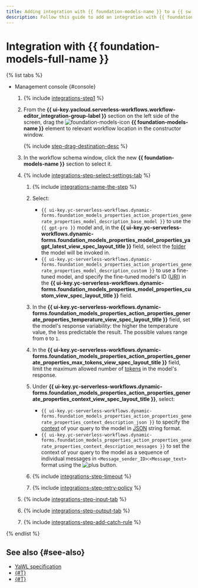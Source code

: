 ```yaml
---
title: Adding integration with {{ foundation-models-name }} to a {{ sw-name }} workflow
description: Follow this guide to add an integration with {{ foundation-models-full-name }} to a {{ sw-full-name }} workflow using the workflow step constructor.
---
```


# Integration with {{ foundation-models-full-name }}

{% list tabs %}

- Management console {#console}

  1. {% include [integrations-step1](../../../../_includes/serverless-integrations/workflows-constructor/integrations-step1.md) %} 
  1. From the **{{ ui-key.yacloud.serverless-workflows.workflow-editor_integration-group-label }}** section on the left side of the screen, drag the ![foundation-models-icon](../../../../_assets/foundation-models-icon.svg) **{{ foundation-models-name }}** element to relevant workflow location in the constructor window.

      {% include [step-drag-destination-desc](../../../../_includes/serverless-integrations/workflows-constructor/step-drag-destination-desc.md) %}
  1. In the workflow schema window, click the new **{{ foundation-models-name }}** section to select it.
  1. {% include [integrations-step-select-settings-tab](../../../../_includes/serverless-integrations/workflows-constructor/integrations-step-select-settings-tab.md) %}

      1. {% include [integrations-name-the-step](../../../../_includes/serverless-integrations/workflows-constructor/integrations-name-the-step.md) %}
      1. Select:

          * `{{ ui-key.yc-serverless-workflows.dynamic-forms.foundation_models_properties_action_properties_generate_properties_model_description_base_model }}` to use the `{{ gpt-pro }}` model and, in the **{{ ui-key.yc-serverless-workflows.dynamic-forms.foundation_models_properties_model_properties_yagpt_latest_view_spec_layout_title }}** field, select the [folder](../../../../resource-manager/concepts/resources-hierarchy.md#folder) the model will be invoked in.
          * `{{ ui-key.yc-serverless-workflows.dynamic-forms.foundation_models_properties_action_properties_generate_properties_model_description_custom }}` to use a fine-tuned model, and specify the fine-tuned model's ID ([URI](../../../../ai-studio/concepts/tuning/index.md#requests)) in the **{{ ui-key.yc-serverless-workflows.dynamic-forms.foundation_models_properties_model_properties_custom_view_spec_layout_title }}** field.

      1. In the **{{ ui-key.yc-serverless-workflows.dynamic-forms.foundation_models_properties_action_properties_generate_properties_temperature_view_spec_layout_title }}** field, set the model's response variability: the higher the temperature value, the less predictable the result. The possible values range from `0` to `1`.
      1. In the **{{ ui-key.yc-serverless-workflows.dynamic-forms.foundation_models_properties_action_properties_generate_properties_max_tokens_view_spec_layout_title }}** field, limit the maximum allowed number of [tokens](../../../../ai-studio/concepts/generation/tokens.md) in the model's response.
      1. Under **{{ ui-key.yc-serverless-workflows.dynamic-forms.foundation_models_properties_action_properties_generate_properties_context_view_spec_layout_title }}**, select:

          * `{{ ui-key.yc-serverless-workflows.dynamic-forms.foundation_models_properties_action_properties_generate_properties_context_description_json }}` to specify the [context](../../../../ai-studio/concepts/index.md#prompt) of your query to the model in [JSON](https://en.wikipedia.org/wiki/JSON) string format.
          * `{{ ui-key.yc-serverless-workflows.dynamic-forms.foundation_models_properties_action_properties_generate_properties_context_description_messages }}` to set the context of your query to the model as a sequence of individual messages in `<Message_sender_ID>`:`<Message_text>` format using the ![plus](../../../../_assets/console-icons/plus.svg) button.

      1. {% include [integrations-step-timeout](../../../../_includes/serverless-integrations/workflows-constructor/integrations-step-timeout.md) %}
      1. {% include [integrations-step-retry-policy](../../../../_includes/serverless-integrations/workflows-constructor/integrations-step-retry-policy.md) %}
  1. {% include [integrations-step-input-tab](../../../../_includes/serverless-integrations/workflows-constructor/integrations-step-input-tab.md) %}
  1. {% include [integrations-step-output-tab](../../../../_includes/serverless-integrations/workflows-constructor/integrations-step-output-tab.md) %}
  1. {% include [integrations-step-add-catch-rule](../../../../_includes/serverless-integrations/workflows-constructor/integrations-step-add-catch-rule.md) %}

{% endlist %}

## See also {#see-also}

* [YaWL specification](../../../concepts/workflows/yawl/integration/foundationmodelscall.md)
* [{#T}](../workflow/create-constructor.md)
* [{#T}](../workflow/update.md)
